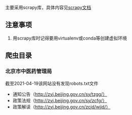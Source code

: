 主要采用scrapy库，具体内容见[scrapy文档](https://docs.scrapy.org/en/latest/intro/tutorial.html)

## 注意事项
1. 用scrapy库时记得要用virtualenv或conda等创建虚拟环境

## 爬虫目录
### 北京市中医药管理局
截至2021-04-19该网站没有发现robots.txt文件
- 通知公告（http://zyj.beijing.gov.cn/sy/tzgg/）
- 政策法规（http://zyj.beijing.gov.cn/sy/zcfg/）
- 政策解读（http://zyj.beijing.gov.cn/zcjd/wjjd/）